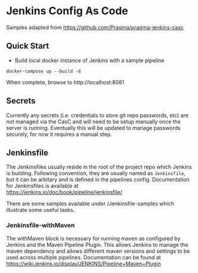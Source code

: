 # Jenkins Config As Code

Samples adapted from https://github.com/Praqma/praqma-jenkins-casc

## Quick Start

- Build local docker instance of Jenkins with a sample pipeline
```
docker-compose up --build -d
```
When complete, browse to http://localhost:8081

## Secrets

Currently any secrets (i.e. credentials to store git repo passwords, etc) are not managed via the CasC and will need to be setup manually once the server is running.
Eventually this will be updated to manage passwords securely, for now it requires a manual step.

## Jenkinsfile

The Jenkinsfiles usually reside in the root of the project repo which Jenkins is building. Following convention, they are usually named as `Jenkinsfile`, but it can be arbitary and is defined in the pipelines config. 
Documentation for Jenkinsfiles is available at https://jenkins.io/doc/book/pipeline/jenkinsfile/

There are some samples available under /Jenkinsfile-samples which illustrate some useful tasks.

### Jenkinsfile-withMaven
The withMaven block is necessary for running maven as configured by Jenkins and the Maven Pipeline Plugin. 
This allows Jenkins to manage the maven dependency and allows different maven versions and settings to be used across multiple pipelines. Documentation can be found at https://wiki.jenkins.io/display/JENKINS/Pipeline+Maven+Plugin
